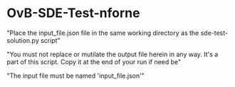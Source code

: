 # OvB-SDE-Test-nforne

"Place the input_file.json file in the same working directory as the sde-test-solution.py script"

"You must not replace or mutilate the output file herein in any way. It's a part of this script. Copy it at the end of your run if need be"

"The input file must be named 'input_file.json'"
